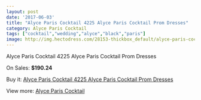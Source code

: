 ```yaml
---
layout: post
date: '2017-06-03'
title: "Alyce Paris Cocktail 4225 Alyce Paris Cocktail Prom Dresses"
category: Alyce Paris Cocktail
tags: ["cocktail","wedding","alyce","black","paris"]
image: http://img.hectodress.com/28153-thickbox_default/alyce-paris-cocktail-4225-alyce-paris-cocktail-prom-dresses.jpg
---
```

Alyce Paris Cocktail 4225 Alyce Paris Cocktail Prom Dresses

On Sales: **$190.24**
<a href="https://www.hectodress.com/alyce-paris-cocktail/13134-alyce-paris-cocktail-4225-alyce-paris-cocktail-prom-dresses.html"><amp-img layout="responsive" width="600" height="600" src="//img.hectodress.com/28153-thickbox_default/alyce-paris-cocktail-4225-alyce-paris-cocktail-prom-dresses.jpg" alt="Alyce Paris Cocktail 4225 Alyce Paris Cocktail Prom Dresses 0" /></a>
<a href="https://www.hectodress.com/alyce-paris-cocktail/13134-alyce-paris-cocktail-4225-alyce-paris-cocktail-prom-dresses.html"><amp-img layout="responsive" width="600" height="600" src="//img.hectodress.com/28154-thickbox_default/alyce-paris-cocktail-4225-alyce-paris-cocktail-prom-dresses.jpg" alt="Alyce Paris Cocktail 4225 Alyce Paris Cocktail Prom Dresses 1" /></a>

Buy it: [Alyce Paris Cocktail 4225 Alyce Paris Cocktail Prom Dresses](https://www.hectodress.com/alyce-paris-cocktail/13134-alyce-paris-cocktail-4225-alyce-paris-cocktail-prom-dresses.html "Alyce Paris Cocktail 4225 Alyce Paris Cocktail Prom Dresses")

View more: [Alyce Paris Cocktail](https://www.hectodress.com/204-alyce-paris-cocktail "Alyce Paris Cocktail")